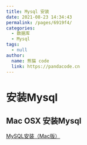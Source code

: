 ```yaml
---
title: Mysql 安装
date: 2021-08-23 14:34:43
permalink: /pages/6919f4/
categories: 
  - 数据库
  - Mysql
tags: 
  - null
author: 
  name: 熊猫 code
  link: https://pandacode.cn
---
```

# 安装Mysql

## Mac OSX 安装Mysql
[MySQL安装（Mac版）](https://juejin.im/post/6844903831298375693)

